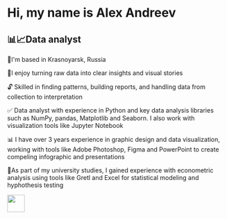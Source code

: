 # Hi, my name is Alex Andreev
## 📊📈Data analyst 

🚩I'm based in Krasnoyarsk, Russia

📑I enjoy turning raw data into clear insights and visual stories

🔓 Skilled in finding patterns, building reports, and handling data from collection to interpretation

✅ Data analyst with experience in Python and key data analysis libraries such as NumPy, pandas, Matplotlib and Seaborn. I also work with visualization tools like Jupyter Notebook

📊 I have over 3 years experience in graphic design and data visualization, working with tools like Adobe Photoshop, Figma and PowerPoint to create compeling infographic and presentations

🔎As part of my university studies, I gained experience with econometric analysis using tools like Gretl and Excel for statistical modeling and hyphothesis testing


<img src="https://cdn.jsdelivr.net/gh/devicons/devicon@latest/icons/python/python-original.svg"
width = "40" height = "40"/>
          
